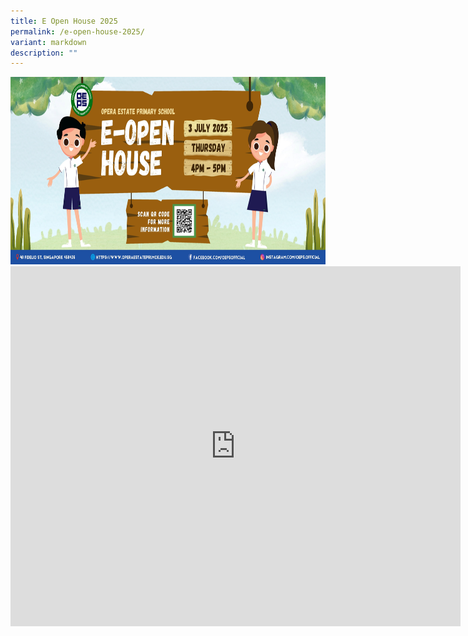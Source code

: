 ```yaml
---
title: E Open House 2025
permalink: /e-open-house-2025/
variant: markdown
description: ""
---
```

<center><img style="width:720px;height:300px;" alt="HTML tutorial" src="/images/2025/Openhouse2025/eopenhouseposter2025_.jpg"><br>

<iframe allowfullscreen="true" height="576" width="720" frameborder="0" src="https://docs.google.com/presentation/d/e/2PACX-1vQtQF01Gzw5J2ZKlzx4izBmcmFdUet8v2EqfV8wJ1VtnRz7YNK7dcN5JPuW4ubWEsjcLGRiDdCaaAMr/embed?start=true&amp;loop=false&amp;delayms=0&amp;autoplay=true&amp;rm=minimal"></iframe>
</center>